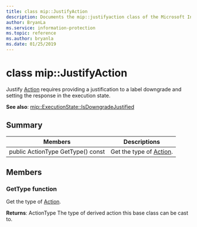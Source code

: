 ```yaml
---
title: class mip::JustifyAction 
description: Documents the mip::justifyaction class of the Microsoft Information Protection (MIP) SDK.
author: BryanLa
ms.service: information-protection
ms.topic: reference
ms.author: bryanla
ms.date: 01/25/2019
---
```


# class mip::JustifyAction 
Justify [Action](class_mip_action.md) requires providing a justification to a label downgrade and setting the response in the execution state.
  
**See also**: [mip::ExecutionState::IsDowngradeJustified](class_mip_executionstate.md#isdowngradejustified)
  
## Summary
 Members                        | Descriptions                                
--------------------------------|---------------------------------------------
public ActionType GetType() const  |  Get the type of [Action](class_mip_action.md).
  
## Members
  
### GetType function
Get the type of [Action](class_mip_action.md).

  
**Returns**: ActionType The type of derived action this base class can be cast to.